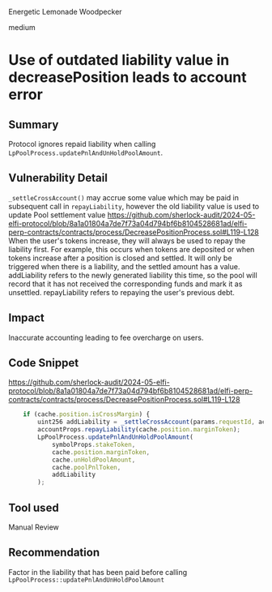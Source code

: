 Energetic Lemonade Woodpecker

medium

# Use of outdated liability value in decreasePosition leads to account error

## Summary
Protocol ignores repaid liability when calling `LpPoolProcess.updatePnlAndUnHoldPoolAmount`.


## Vulnerability Detail
 `_settleCrossAccount()`  may accrue some value which may be paid in subsequent call in `repayLiability`, however the old liability value is used to update Pool  settlement value
https://github.com/sherlock-audit/2024-05-elfi-protocol/blob/8a1a01804a7de7f73a04d794bf6b8104528681ad/elfi-perp-contracts/contracts/process/DecreasePositionProcess.sol#L119-L128
When the user's tokens increase, they will always be used to repay the liability first. For example, this occurs when tokens are deposited or when tokens increase after a position is closed and settled. It will only be triggered when there is a liability, and the settled amount has a value. addLiability refers to the newly generated liability this time, so the pool will record that it has not received the corresponding funds and mark it as unsettled. repayLiability refers to repaying the user's previous debt.

## Impact
Inaccurate accounting leading to fee overcharge on users.


## Code Snippet
https://github.com/sherlock-audit/2024-05-elfi-protocol/blob/8a1a01804a7de7f73a04d794bf6b8104528681ad/elfi-perp-contracts/contracts/process/DecreasePositionProcess.sol#L119-L128
```js
	if (cache.position.isCrossMargin) {
		uint256 addLiability = _settleCrossAccount(params.requestId, accountProps, position, cache);
		accountProps.repayLiability(cache.position.marginToken);
		LpPoolProcess.updatePnlAndUnHoldPoolAmount(
			symbolProps.stakeToken,
			cache.position.marginToken,
			cache.unHoldPoolAmount,
			cache.poolPnlToken,
			addLiability
		);
```


## Tool used
Manual Review

## Recommendation
Factor in the liability that has been paid before calling `LpPoolProcess::updatePnlAndUnHoldPoolAmount`
